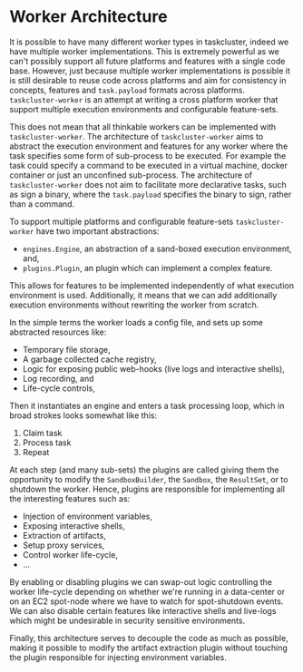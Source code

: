 Worker Architecture
===================
It is possible to have many different worker types in taskcluster, indeed we
have multiple worker implementations. This is extremely powerful as we can't
possibly support all future platforms and features with a single code base.
However, just because multiple worker implementations is possible it is still
desirable to reuse code across platforms and aim for consistency in concepts,
features and `task.payload` formats across platforms. `taskcluster-worker` is
an attempt at writing a cross platform worker that support multiple execution
environments and configurable feature-sets.

This does not mean that all thinkable workers can be implemented with
`taskcluster-worker`. The architecture of `taskcluster-worker` aims to abstract
the execution environment and features for any worker where the task specifies
some form of sub-process to be executed. For example the task could specify a
command to be executed in a virtual machine, docker container or
just an unconfined sub-process. The architecture of `taskcluster-worker` does
not aim to facilitate more declarative tasks, such as sign a binary, where the
`task.payload` specifies the binary to sign, rather than a command.

To support multiple platforms and configurable feature-sets `taskcluster-worker`
have two important abstractions:

 * `engines.Engine`, an abstraction of a sand-boxed execution environment, and,
 * `plugins.Plugin`, an plugin which can implement a complex feature.

This allows for features to be implemented independently of what execution
environment is used. Additionally, it means that we can add additionally
execution environments without rewriting the worker from scratch.

In the simple terms the worker loads a config file, and sets up some abstracted
resources like:

 * Temporary file storage,
 * A garbage collected cache registry,
 * Logic for exposing public web-hooks (live logs and interactive shells),
 * Log recording, and
 * Life-cycle controls,

Then it instantiates an engine and enters a task processing loop, which in broad
strokes looks somewhat like this:

 1. Claim task
 2. Process task
 3. Repeat

At each step (and many sub-sets) the plugins are called giving them the
opportunity to modify the `SandboxBuilder`, the `Sandbox`, the `ResultSet`, or
to shutdown the worker. Hence, plugins are responsible for implementing all the
interesting features such as:

 * Injection of environment variables,
 * Exposing interactive shells,
 * Extraction of artifacts,
 * Setup proxy services,
 * Control worker life-cycle,
 * ...

By enabling or disabling plugins we can swap-out logic controlling the worker
life-cycle depending on whether we're running in a data-center or on an EC2
spot-node where we have to watch for spot-shutdown events. We can also disable
certain features like interactive shells and live-logs which might be
undesirable in security sensitive environments.

Finally, this architecture serves to decouple the code as much as possible,
making it possible to modify the artifact extraction plugin without touching the
plugin responsible for injecting environment variables.
